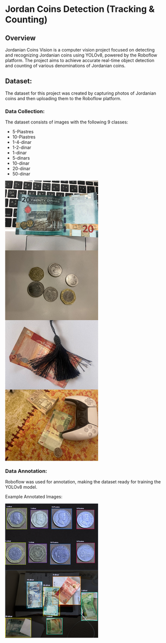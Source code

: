 # Jordan Coins Detection (Tracking & Counting)

## Overview
Jordanian Coins Vision is a computer vision project focused on detecting and recognizing Jordanian coins using YOLOv8, powered by the Roboflow platform. The project aims to achieve accurate real-time object detection and counting of various denominations of Jordanian coins.




## Dataset:
The dataset for this project was created by capturing photos of Jordanian coins and then uploading them to the Roboflow platform.


### Data Collection:

The dataset consists of images with the following 9 classes:

- 5-Piastres
- 10-Piastres
- 1-4-dinar
- 1-2-dinar
- 1-dinar
- 5-dinars
- 10-dinar
- 20-dinar
- 50-dinar

<div style="display: flex; flex-direction: column; justify-content: space-between;">
  <img src="examples/example_1.jpg" alt="Example Annotated Image 1" width="300"/>
  <img src="examples/example_2.jpg" alt="Example Annotated Image 2" width="300"/>
</div>

<div style="display: flex; flex-direction: column; justify-content: space-between;">
  <img src="examples/example_3.jpg" alt="Example Annotated Image 3" width="300"/>
  <img src="examples/example_4.jpg" alt="Example Annotated Image 4" width="300"/>
</div>




### Data Annotation:
Roboflow was used for annotation, making the dataset ready for training the YOLOv8 model.

Example Annotated Images:

<div style="display: flex; flex-direction: column; justify-content: space-between;">
  <img src="examples/annotated/1.png" alt="Example Annotated Image 1" width="300"/>
  <img src="examples/annotated/2.png" alt="Example Annotated Image 2" width="300"/>
</div>

